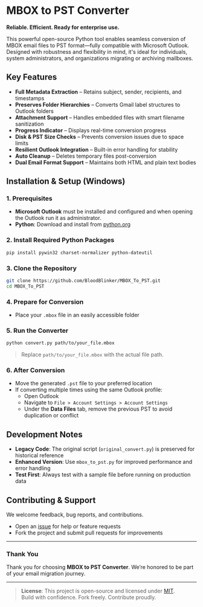 #  MBOX to PST Converter

**Reliable. Efficient. Ready for enterprise use.**

This powerful open-source Python tool enables seamless conversion of MBOX email files to PST format—fully compatible with Microsoft Outlook. Designed with robustness and flexibility in mind, it's ideal for individuals, system administrators, and organizations migrating or archiving mailboxes.

##  Key Features

-  **Full Metadata Extraction** – Retains subject, sender, recipients, and timestamps  
-  **Preserves Folder Hierarchies** – Converts Gmail label structures to Outlook folders  
-  **Attachment Support** – Handles embedded files with smart filename sanitization  
-  **Progress Indicator** – Displays real-time conversion progress  
-  **Disk & PST Size Checks** – Prevents conversion issues due to space limits  
-  **Resilient Outlook Integration** – Built-in error handling for stability  
-  **Auto Cleanup** – Deletes temporary files post-conversion  
-  **Dual Email Format Support** – Maintains both HTML and plain text bodies  

##  Installation & Setup (Windows)

### 1. Prerequisites

- **Microsoft Outlook** must be installed and configured and when opening the Outlook run it as administrator.  
- **Python**: Download and install from [python.org](https://www.python.org/downloads/)

### 2. Install Required Python Packages

```bash
pip install pywin32 charset-normalizer python-dateutil
```

### 3. Clone the Repository

```bash
git clone https://github.com/BloodBlinker/MBOX_To_PST.git
cd MBOX_To_PST
```

### 4. Prepare for Conversion

- Place your `.mbox` file in an easily accessible folder

### 5. Run the Converter

```bash
python convert.py path/to/your_file.mbox
```

> Replace `path/to/your_file.mbox` with the actual file path.

### 6. After Conversion

- Move the generated `.pst` file to your preferred location  
- If converting multiple times using the same Outlook profile:
  - Open Outlook
  - Navigate to `File > Account Settings > Account Settings`
  - Under the **Data Files** tab, remove the previous PST to avoid duplication or conflict

##  Development Notes

- **Legacy Code**: The original script (`original_convert.py`) is preserved for historical reference  
- **Enhanced Version**: Use `mbox_to_pst.py` for improved performance and error handling  
- **Test First**: Always test with a sample file before running on production data

##  Contributing & Support

We welcome feedback, bug reports, and contributions.  
-  Open an [issue](https://github.com/BloodBlinker/MBOX_To_PST/issues) for help or feature requests  
-  Fork the project and submit pull requests for improvements

---

###  Thank You

Thank you for choosing **MBOX to PST Converter**. We’re honored to be part of your email migration journey.

---

> **License**: This project is open-source and licensed under [MIT](LICENSE).  
> Build with confidence. Fork freely. Contribute proudly.
